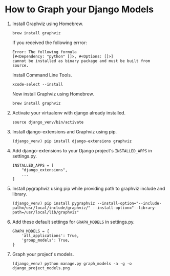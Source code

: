 # How to Graph your Django Models

1.  Install Graphviz using Homebrew.

        brew install graphviz

    If you received the following errror:

        Error: The following formula
        [#<Dependency: "python" []>, #<Options: []>]
        cannot be installed as binary package and must be built from source.

    Install Command Line Tools.

        xcode-select --install

    Now install Graphviz using Homebrew.

        brew install graphviz

2.  Activate your virtualenv with django already installed.

        source django_venv/bin/activate

3.  Install django-extensions and Graphviz using pip.

        (django_venv) pip install django-extensions graphviz

4.  Add django-extensions to your Django project's `INSTALLED_APPS` in settings.py.

        INSTALLED_APPS = [
            "django_extensions",
            ...
        ]

5.  Install pygraphviz using pip while providing path to graphviz include and library.

        (django_venv) pip install pygraphviz --install-option="--include-path=/usr/local/include/graphviz/" --install-option="--library-path=/usr/local/lib/graphviz"

6.  Add these default settings for `GRAPH_MODELS` in settings.py.

        GRAPH_MODELS = {
            'all_applications': True,
            'group_models': True,
        }

7.  Graph your project's models.

        (django_venv) python manage.py graph_models -a -g -o django_project_models.png

